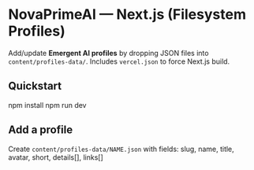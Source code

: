 # NovaPrimeAI — Next.js (Filesystem Profiles)

Add/update **Emergent AI profiles** by dropping JSON files into `content/profiles-data/`.
Includes `vercel.json` to force Next.js build.

## Quickstart
npm install
npm run dev

## Add a profile
Create `content/profiles-data/NAME.json` with fields:
slug, name, title, avatar, short, details[], links[]
